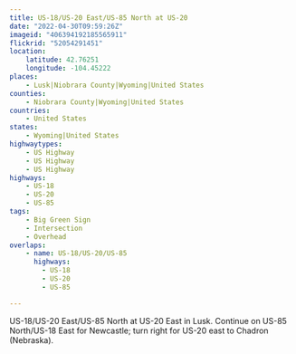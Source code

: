 ```yaml
---
title: US-18/US-20 East/US-85 North at US-20
date: "2022-04-30T09:59:26Z"
imageid: "406394192185565911"
flickrid: "52054291451"
location:
    latitude: 42.76251
    longitude: -104.45222
places:
    - Lusk|Niobrara County|Wyoming|United States
counties:
    - Niobrara County|Wyoming|United States
countries:
    - United States
states:
    - Wyoming|United States
highwaytypes:
    - US Highway
    - US Highway
    - US Highway
highways:
    - US-18
    - US-20
    - US-85
tags:
    - Big Green Sign
    - Intersection
    - Overhead
overlaps:
    - name: US-18/US-20/US-85
      highways:
        - US-18
        - US-20
        - US-85

---
```

US-18/US-20 East/US-85 North at US-20 East in Lusk.  Continue on US-85 North/US-18 East for Newcastle; turn right for US-20 east to Chadron (Nebraska).